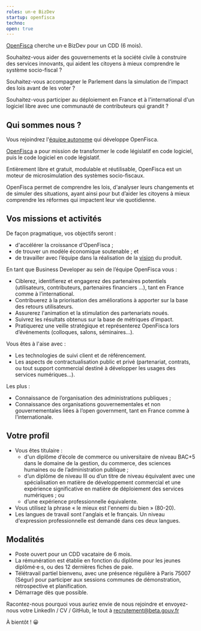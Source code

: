 ```yaml
---
roles: un·e BizDev
startup: openfisca
techno:
open: true
---
```


[OpenFisca](https://openfisca.org/fr/) cherche un·e BizDev pour un CDD (6 mois).

Souhaitez-vous aider des gouvernements et la société civile à construire des services innovants, qui aident les citoyens à mieux comprendre le système socio-fiscal ?

Souhaitez-vous accompagner le Parlement dans la simulation de l'impact des lois avant de les voter ?

Souhaitez-vous participer au déploiement en France et à l'international d'un logiciel libre avec une communauté de contributeurs qui grandit ?

<!--more-->

## Qui sommes nous ?

Vous rejoindrez l'[équipe autonome](https://beta.gouv.fr/2016/11/28/equipes-autonomes) qui développe OpenFisca.

[OpenFisca](https://openfisca.org/fr/) a pour mission de transformer le code législatif en code logiciel, puis le code logiciel en code législatif.

Entièrement libre et gratuit, modulable et réutilisable, OpenFisca est un moteur de microsimulation des systèmes socio-fiscaux.

OpenFisca permet de comprendre les lois, d'analyser leurs changements et de simuler des situations, ayant ainsi pour but d’aider les citoyens à mieux comprendre les réformes qui impactent leur vie quotidienne.

## Vos missions et activités

De façon pragmatique, vos objectifs seront :
- d'accélérer la croissance d'OpenFisca ;
- de trouver un modèle économique soutenable ; et
- de travailler avec l’équipe dans la réalisation de la [vision](https://trello.com/b/Y0SQNAVh/roadmap) du produit.


En tant que Business Developer au sein de l’équipe OpenFisca vous :
- Ciblerez, identifierez et engagerez des partenaires potentiels (utilisateurs, contributeurs, partenaires financiers ...), tant en France comme à l’international.
- Contribuerez à la priorisation des améliorations à apporter sur la base des retours utilisateurs.
- Assurerez l'animation et la stimulation des partenariats noués.
- Suivrez les résultats obtenus sur la base de métriques d’impact.
- Pratiquerez une veille stratégique et représenterez OpenFisca lors d’événements (colloques, salons, séminaires...).

Vous êtes à l'aise avec :
- Les technologies de suivi client et de référencement.
- Les aspects de contractualisation public et privé (partenariat, contrats, ou tout support commercial destiné à développer les usages des services numériques...).

Les plus :
- Connaissance de l’organisation des administrations publiques ;
- Connaissance des organisations gouvernementales et non gouvernementales liées à l’open government, tant en France comme à l’internationale.

## Votre profil

- Vous êtes titulaire :
    - d'un diplôme d’école de commerce ou universitaire de niveau BAC+5 dans le domaine de la gestion, du commerce, des sciences humaines ou de l’administration publique ;
    - d’un diplôme de niveau III ou d’un titre de niveau équivalent avec une spécialisation en matière de développement commercial et une expérience significative en matière de déploiement des services numériques ; ou
    - d’une expérience professionnelle équivalente.
- Vous utilisez la phrase « le mieux est l'ennemi du bien » (80-20).
- Les langues de travail sont l'anglais et le français. Un niveau d'expression professionnelle est demandé dans ces deux langues.

## Modalités

- Poste ouvert pour un CDD vacataire de 6 mois.
- La rémunération est établie en fonction du diplôme pour les jeunes diplômé·e·s, ou des 12 dernières fiches de paie.
- Télétravail partiel bienvenu, avec une présence régulière à Paris 75007 (Ségur) pour participer aux sessions communes de démonstration, rétrospective et planification.
- Démarrage dès que possible.

Racontez-nous pourquoi vous auriez envie de nous rejoindre et envoyez-nous votre LinkedIn / CV / GitHub, le tout à recrutement@beta.gouv.fr

À bientôt ! 😀
